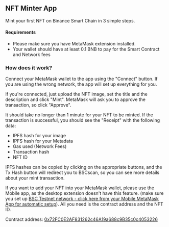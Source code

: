 ## NFT Minter App

Mint your first NFT on Binance Smart Chain in 3 simple steps.

#### Requirements 

- Please make sure you have MetaMask extension installed.
- Your wallet should have at least 0.1 BNB to pay for the Smart Contract and Network fees

### How does it work?

Connect your MetaMask wallet to the app using the "Connect" button. If you are using the wrong network, the app will set up everything for you.

If you're connected, just upload the NFT image, set the title and the description and click "Mint". MetaMask will ask you to approve the transaction, so click "Approve".

It should take no longer than 1 minute for your NFT to be minted. If the transaction is successful, you should see the "Receipt" with the following data:

- IPFS hash for your image
- IPFS hash for your Metadata
- Gas used (Network Fees)
- Transaction hash
- NFT ID

IPFS hashes can be copied by clicking on the appropriate buttons, and the Tx Hash button will redirect you to BSCscan, so you can see more details about your mint transaction.

If you want to add your NFT into your MetaMask wallet, please use the Mobile app, as the desktop extension doesn't have this feature. (make sure you set up [BSC Testnet network - click here from your Mobile MetaMask App for automatic setup](https://umbria.network/connect/binance-smart-chain-testnet "BSC Testnet network - click here")). All you need is the contract address and the NFT ID.

Contract address: [0x72FC0E2AF831262c46A19a688c9B35c0c4053226](https://testnet.bscscan.com/address/0x72fc0e2af831262c46a19a688c9b35c0c4053226 "0x72FC0E2AF831262c46A19a688c9B35c0c4053226")
